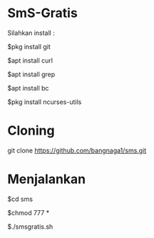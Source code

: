 # SmS-Gratis

Silahkan install :

$pkg install git

$apt install curl

$apt install grep

$apt install bc

$pkg install ncurses-utils

# Cloning
git clone https://github.com/bangnaga1/sms.git

# Menjalankan

$cd sms

$chmod 777 *

$./smsgratis.sh
